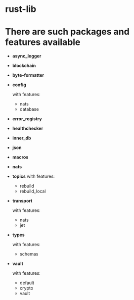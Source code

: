 # rust-lib

# There are such packages and features available 
 - **async_logger**
 - **blockchain**
 - **byte-formatter**
 - **config**
   
   with features:
   - nats
   - database
 - **error_registry**
 - **healthchecker**
 - **inner_db**
 - **json**
 - **macros**
 - **nats**
 - **topics**
   with features:
   - rebuild
   - rebuild_local
 - **transport**
  
   with features:
   - nats
   - jet
 - **types**

   with features:
   - schemas
 - **vault**
   
   with features:
   - default
   - crypto
   - vault

